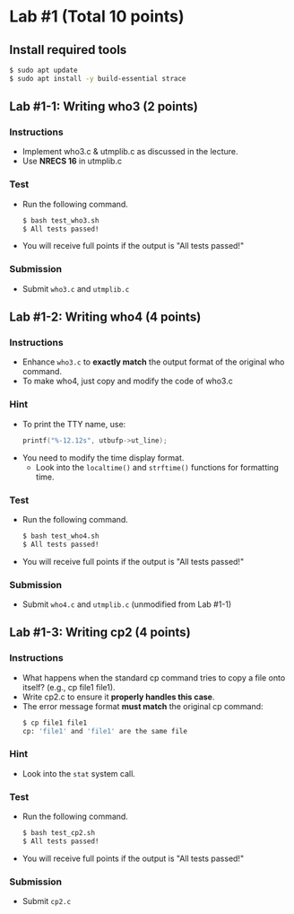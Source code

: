 # Lab #1 (Total 10 points)

## Install required tools
```sh
$ sudo apt update
$ sudo apt install -y build-essential strace
```

## Lab #1-1: Writing who3 (2 points)
### Instructions
- Implement who3.c & utmplib.c as discussed in the lecture.
- Use **NRECS 16** in utmplib.c

### Test
- Run the following command.
    ```sh
    $ bash test_who3.sh
    $ All tests passed!
    ```
- You will receive full points if the output is "All tests passed!"

### Submission
- Submit `who3.c` and `utmplib.c`


## Lab #1-2: Writing who4 (4 points)
### Instructions
- Enhance `who3.c` to **exactly match** the output format of the original who command.
- To make who4, just copy and modify the code of who3.c

### Hint
- To print the TTY name, use:  
    ```C
    printf("%-12.12s", utbufp->ut_line);
    ```
- You need to modify the time display format.
  - Look into the `localtime()` and `strftime()` functions for formatting time.

### Test
- Run the following command.
    ```sh
    $ bash test_who4.sh
    $ All tests passed!
    ```
- You will receive full points if the output is "All tests passed!"

### Submission
- Submit `who4.c` and `utmplib.c` (unmodified from Lab #1-1)


## Lab #1-3: Writing cp2 (4 points)
### Instructions
- What happens when the standard cp command tries to copy a file onto itself? (e.g., cp file1 file1).
- Write cp2.c to ensure it **properly handles this case**.
- The error message format **must match** the original cp command:
    ```sh
    $ cp file1 file1
    cp: 'file1' and 'file1' are the same file
    ```

### Hint
- Look into the `stat` system call.

### Test
- Run the following command.
    ```sh
    $ bash test_cp2.sh
    $ All tests passed!
    ```
- You will receive full points if the output is "All tests passed!"

### Submission
- Submit `cp2.c`
  
